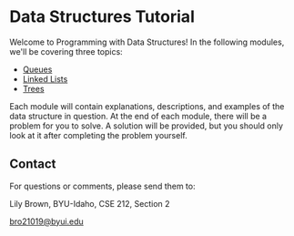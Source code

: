 # Data Structures Tutorial

Welcome to Programming with Data Structures! In the following modules, we'll be covering three topics:

- [Queues](1-queue.md)
- [Linked Lists](2-linked.md)
- [Trees](3-tree.md)

Each module will contain explanations, descriptions, and examples of the data structure in question.  At the end of each module, there will be a problem for you to solve. A solution will be provided, but you should only look at it after completing the problem yourself.

## Contact

For questions or comments, please send them to:

Lily Brown, BYU-Idaho, CSE 212, Section 2

bro21019@byui.edu
